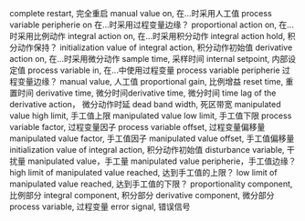 

complete restart, 完全重启
manual value on, 在...时采用人工值
process variable peripherie on 在...时采用过程变量边缘？
proportional action on, 在...时采用比例动作
integral action on, 在...时采用积分动作
integral action hold, 积分动作保持？
initialization value of integral action, 积分动作初始值
derivative action on, 在...时采用微分动作
sample time, 采样时间
internal setpoint, 内部设定值
process variable in, 在...中使用过程变量
process variable peripherie 过程变量边缘？
manual value, 人工值
proportional gain, 比例增益
reset time, 重置时间
derivative time, 微分时间derivative time, 微分时间
time lag of the derivative action， 微分动作时延
dead band width, 死区带宽
manipulated value high limit, 手工值上限
manipulated value low limit, 手工值下限
process variable factor, 过程变量因子
process variable offset, 过程变量偏移量
manipulated value factor, 手工值因子
manipulated value offset, 手工值偏移量
initialization value of integral action, 积分动作初始值
disturbance variable, 干扰量
manipulated value，手工量
manipulated value peripherie，手工值边缘？
high limit of manipulated value reached, 达到手工值的上限？
low limit of manipulated value reached, 达到手工值的下限？
proportionality component, 比例部分
integral component, 积分部分
derivative component, 微分部分
process variable, 过程变量
error signal, 错误信号


